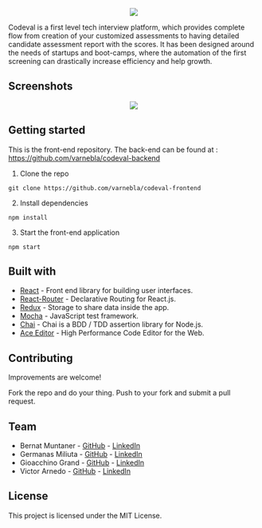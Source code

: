 <p align="center">
  <img src="images/logo-readme-4.png" />
</p>



Codeval is a first level tech interview platform, which provides complete flow from creation of your customized assessments to having detailed candidate assessment report with the scores. It has been designed around the needs of startups and boot-camps, where the automation of the first screening can drastically increase efficiency and help growth.

## Screenshots

<p align="center">
  <img src="images/codeval-mockup.png" />
</p>



## Getting started

This is the front-end repository. The back-end can be found at : https://github.com/varnebla/codeval-backend

1. Clone the repo

```
git clone https://github.com/varnebla/codeval-frontend
```

2. Install dependencies
```
npm install
```

3. Start the front-end application
```
npm start
```


## Built with

* [React](https://reactjs.org/) - Front end library for building user interfaces.
* [React-Router](https://reacttraining.com/react-router/) - Declarative Routing for React.js.
* [Redux](https://redux.js.org) - Storage to share data inside the app.
* [Mocha](https://mochajs.org/) - JavaScript test framework.
* [Chai](https://www.chaijs.com/) - Chai is a BDD / TDD assertion library for Node.js.
* [Ace Editor](https://ace.c9.io/) - High Performance Code Editor for the Web.

## Contributing

Improvements are welcome!

Fork the repo and do your thing. Push to your fork and submit a pull request.


## Team

* Bernat Muntaner - [GitHub](https://github.com/bmuntper) - [LinkedIn](https://www.linkedin.com/in/bernat-muntaner-perello/)
* Germanas Miliuta - [GitHub](https://github.com/Gmiliuta) - [LinkedIn](https://www.linkedin.com/in/germanas-miliuta/)
* Gioacchino Grand - [GitHub](https://github.com/GioGrand) - [LinkedIn](https://www.linkedin.com/in/gioacchino-grand-full-stack-developer/)
* Victor Arnedo - [GitHub](https://github.com/varnebla) - [LinkedIn](https://www.linkedin.com/in/victor-arnedo-blanco/)


## License

This project is licensed under the MIT License.
